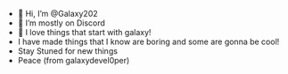 - 👋 Hi, I’m @Galaxy202
- 👀 I’m mostly on Discord 
- 🌌 I love things that start with galaxy!
- I have made things that I know are boring and some are gonna be cool!
- Stay Stuned for new things 
- Peace (from galaxydevel0per)
